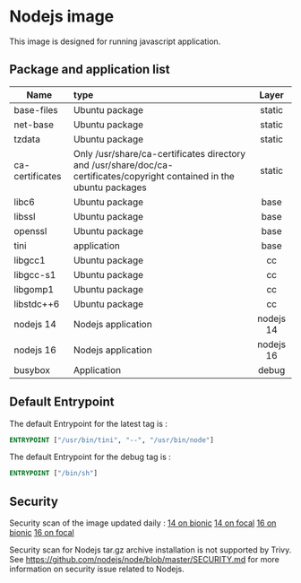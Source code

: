 # Nodejs image

This image is designed for running javascript application.

## Package and application list

| Name            | type                                                         |   Layer   |
| --------------- | :----------------------------------------------------------- | :-------: |
| base-files      | Ubuntu package                                               |  static   |
| net-base        | Ubuntu package                                               |  static   |
| tzdata          | Ubuntu package                                               |  static   |
| ca-certificates | Only /usr/share/ca-certificates directory and /usr/share/doc/ca-certificates/copyright contained in the ubuntu packages |  static   |
| libc6           | Ubuntu package                                               |   base    |
| libssl          | Ubuntu package                                               |   base    |
| openssl         | Ubuntu package                                               |   base    |
| tini            | application                                                  |   base    |
| libgcc1         | Ubuntu package                                               |   cc      |
| libgcc-s1       | Ubuntu package                                               |   cc      |
| libgomp1        | Ubuntu package                                               |   cc      |
| libstdc++6      | Ubuntu package                                               |   cc      |
| nodejs 14       | Nodejs application                                           | nodejs 14 |
| nodejs 16       | Nodejs application                                           | nodejs 16 |
| busybox         | Application                                                  |   debug   |

## Default Entrypoint

The default Entrypoint for the latest tag is :

```dockerfile
ENTRYPOINT ["/usr/bin/tini", "--", "/usr/bin/node"]
```

The default Entrypoint for the debug tag is :

```dockerfile
ENTRYPOINT ["/bin/sh"]
```

## Security

Security scan of the image updated daily : [14 on bionic](../../security/table/nodejs_14_18.04) [14 on focal](../../security/table/nodejs_14_20.04) [16 on bionic](../../security/table/nodejs_16_18.04) [16 on focal](../../security/table/nodejs_16_20.04)

Security scan for Nodejs tar.gz archive installation is not supported by Trivy. See https://github.com/nodejs/node/blob/master/SECURITY.md for more information on security issue related to Nodejs.


